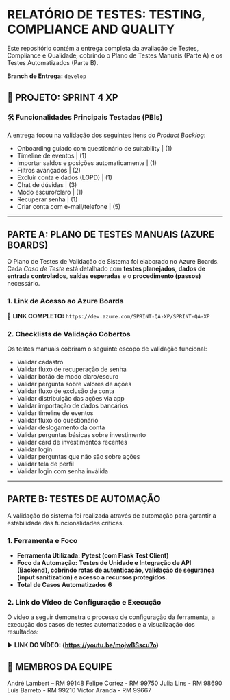 # RELATÓRIO DE TESTES: TESTING, COMPLIANCE AND QUALITY

Este repositório contém a entrega completa da avaliação de Testes, Compliance e Qualidade, cobrindo o Plano de Testes Manuais (Parte A) e os Testes Automatizados (Parte B).

**Branch de Entrega:** `develop`

## 🚀 PROJETO: SPRINT 4 XP

### 🛠️ Funcionalidades Principais Testadas (PBIs)

A entrega focou na validação dos seguintes itens do *Product Backlog*:

* Onboarding guiado com questionário de suitability | (1) 
* Timeline de eventos | (1) 
* Importar saldos e posições automaticamente | (1) 
* Filtros avançados | (2) 
* Excluir conta e dados (LGPD) | (1) 
* Chat de dúvidas | (3) 
* Modo escuro/claro | (1) 
* Recuperar senha | (1) 
* Criar conta com e-mail/telefone | (5) 

---

## PARTE A: PLANO DE TESTES MANUAIS (AZURE BOARDS)

O Plano de Testes de Validação de Sistema foi elaborado no Azure Boards. Cada *Caso de Teste* está detalhado com **testes planejados**, **dados de entrada controlados**, **saídas esperadas** e o **procedimento (passos)** necessário.

### 1. Link de Acesso ao Azure Boards

🔗 **LINK COMPLETO:**
`https://dev.azure.com/SPRINT-QA-XP/SPRINT-QA-XP`

### 2. Checklists de Validação Cobertos

Os testes manuais cobriram o seguinte escopo de validação funcional:

* Validar cadastro
* Validar fluxo de recuperação de senha
* Validar botão de modo claro/escuro
* Validar pergunta sobre valores de ações
* Validar fluxo de exclusão de conta
* Validar distribuição das ações via app
* Validar importação de dados bancários
* Validar timeline de eventos
* Validar fluxo do questionário
* Validar deslogamento da conta
* Validar perguntas básicas sobre investimento
* Validar card de investimentos recentes
* Validar login
* Validar perguntas que não são sobre ações
* Validar tela de perfil
* Validar login com senha inválida

---

## PARTE B: TESTES DE AUTOMAÇÃO

A validação do sistema foi realizada através de automação para garantir a estabilidade das funcionalidades críticas.

### 1. Ferramenta e Foco

* **Ferramenta Utilizada:** **Pytest (com Flask Test Client)**
* **Foco da Automação:** **Testes de Unidade e Integração de API (Backend), cobrindo rotas de autenticação, validação de segurança (input sanitization) e acesso a recursos protegidos.**
* **Total de Casos Automatizados** **6**
### 2. Link do Vídeo de Configuração e Execução

O vídeo a seguir demonstra o processo de configuração da ferramenta, a execução dos casos de testes automatizados e a visualização dos resultados:

▶️ **LINK DO VÍDEO:** **(https://youtu.be/mojwBSscu7o)**

## 👥 MEMBROS DA EQUIPE

André Lambert – RM 99148
Felipe Cortez - RM 99750
Julia Lins - RM 98690
Luis Barreto - RM 99210
Victor Aranda - RM 99667

